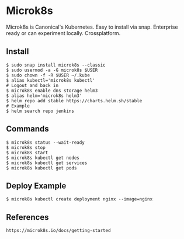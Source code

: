 Microk8s
=====

Microk8s is Canonical's Kubernetes. Easy to install via snap. Enterprise ready or can experiment locally. Crossplatform. 

Install
-------

    $ sudo snap install microk8s --classic 
    $ sudo usermod -a -G microk8s $USER
    $ sudo chown -f -R $USER ~/.kube 
    $ alias kubectl='microk8s kubectl'
    # Logout and back in
    $ microk8s enable dns storage helm3
    $ alias helm='microk8s helm3'
    $ helm repo add stable https://charts.helm.sh/stable
    # Example
    $ helm search repo jenkins

Commands
--------

   
    $ microk8s status --wait-ready
    $ microk8s stop
    $ microk8s start
    $ microk8s kubectl get nodes
    $ microk8s kubectl get services
    $ microk8s kubectl get pods
    
Deploy Example
---------------

    $ microk8s kubectl create deployment nginx --image=nginx
    

References
----------

    https://microk8s.io/docs/getting-started
